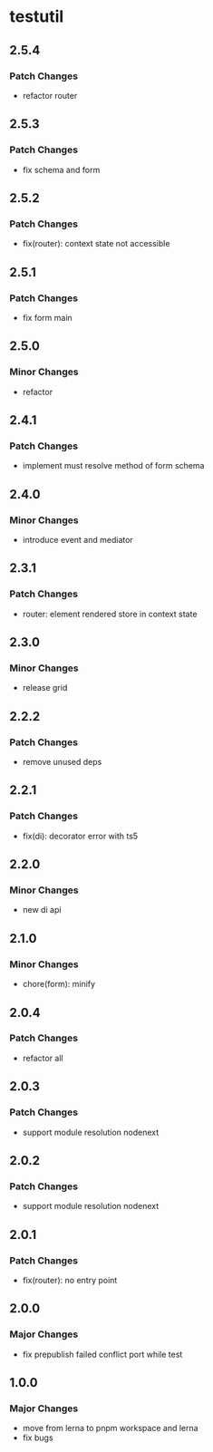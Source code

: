 # testutil

## 2.5.4

### Patch Changes

- refactor router

## 2.5.3

### Patch Changes

- fix schema and form

## 2.5.2

### Patch Changes

- fix(router): context state not accessible

## 2.5.1

### Patch Changes

- fix form main

## 2.5.0

### Minor Changes

- refactor

## 2.4.1

### Patch Changes

- implement must resolve method of form schema

## 2.4.0

### Minor Changes

- introduce event and mediator

## 2.3.1

### Patch Changes

- router: element rendered store in context state

## 2.3.0

### Minor Changes

- release grid

## 2.2.2

### Patch Changes

- remove unused deps

## 2.2.1

### Patch Changes

- fix(di): decorator error with ts5

## 2.2.0

### Minor Changes

- new di api

## 2.1.0

### Minor Changes

- chore(form): minify

## 2.0.4

### Patch Changes

- refactor all

## 2.0.3

### Patch Changes

- support module resolution nodenext

## 2.0.2

### Patch Changes

- support module resolution nodenext

## 2.0.1

### Patch Changes

- fix(router): no entry point

## 2.0.0

### Major Changes

- fix prepublish failed conflict port while test

## 1.0.0

### Major Changes

- move from lerna to pnpm workspace and lerna
- fix bugs
